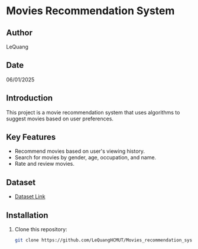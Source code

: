 # Movies Recommendation System

## Author
LeQuang

## Date
06/01/2025

## Introduction
This project is a movie recommendation system that uses algorithms to suggest movies based on user preferences.

## Key Features
- Recommend movies based on user's viewing history.
- Search for movies by gender, age, occupation, and name.
- Rate and review movies.

## Dataset
- [Dataset Link](https://drive.google.com/drive/folders/1TrwaKXFvdRAkuAYl4lBue3U5ZaZG20gl?usp=sharing)

## Installation
1. Clone this repository:
   ```bash
   git clone https://github.com/LeQuangHCMUT/Movies_recommendation_system.git
